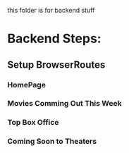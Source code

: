 this folder is for backend stuff 

# Backend Steps:

## Setup BrowserRoutes
### HomePage
### Movies Comming Out This Week
### Top Box Office
### Coming Soon to Theaters
